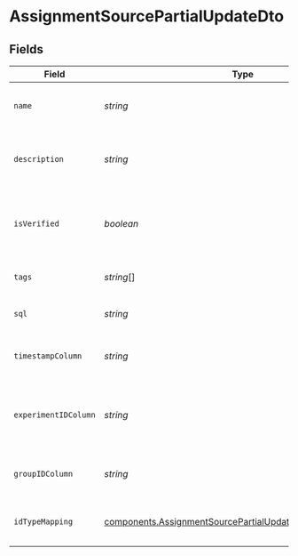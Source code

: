 # AssignmentSourcePartialUpdateDto


## Fields

| Field                                                                                                                                  | Type                                                                                                                                   | Required                                                                                                                               | Description                                                                                                                            |
| -------------------------------------------------------------------------------------------------------------------------------------- | -------------------------------------------------------------------------------------------------------------------------------------- | -------------------------------------------------------------------------------------------------------------------------------------- | -------------------------------------------------------------------------------------------------------------------------------------- |
| `name`                                                                                                                                 | *string*                                                                                                                               | :heavy_minus_sign:                                                                                                                     | Unique identifier for the assignment source.                                                                                           |
| `description`                                                                                                                          | *string*                                                                                                                               | :heavy_minus_sign:                                                                                                                     | Detailed context and purpose of the assignment source.                                                                                 |
| `isVerified`                                                                                                                           | *boolean*                                                                                                                              | :heavy_minus_sign:                                                                                                                     | Marks the assignment source as verified for internal trustworthiness.                                                                  |
| `tags`                                                                                                                                 | *string*[]                                                                                                                             | :heavy_minus_sign:                                                                                                                     | Tags for categorization and search.                                                                                                    |
| `sql`                                                                                                                                  | *string*                                                                                                                               | :heavy_minus_sign:                                                                                                                     | SQL query defining the data source.                                                                                                    |
| `timestampColumn`                                                                                                                      | *string*                                                                                                                               | :heavy_minus_sign:                                                                                                                     | Column name representing the timestamp of assignments.                                                                                 |
| `experimentIDColumn`                                                                                                                   | *string*                                                                                                                               | :heavy_minus_sign:                                                                                                                     | Column name for the experiment ID associated with the assignments.                                                                     |
| `groupIDColumn`                                                                                                                        | *string*                                                                                                                               | :heavy_minus_sign:                                                                                                                     | Column name for the group ID linked to the assignments.                                                                                |
| `idTypeMapping`                                                                                                                        | [components.AssignmentSourcePartialUpdateDtoIdTypeMapping](../../models/components/assignmentsourcepartialupdatedtoidtypemapping.md)[] | :heavy_minus_sign:                                                                                                                     | Mappings of Statsig units to their respective columns.                                                                                 |